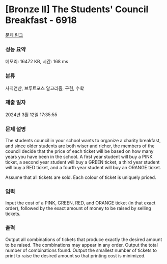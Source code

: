 # [Bronze II] The Students' Council Breakfast - 6918 

[문제 링크](https://www.acmicpc.net/problem/6918) 

### 성능 요약

메모리: 16472 KB, 시간: 168 ms

### 분류

사칙연산, 브루트포스 알고리즘, 구현, 수학

### 제출 일자

2024년 3월 12일 17:35:55

### 문제 설명

<p>The students council in your school wants to organize a charity breakfast, and since older students are both wiser and richer, the members of the council decide that the price of each ticket will be based on how many years you have been in the school. A first year student will buy a PINK ticket, a second year student will buy a GREEN ticket, a third year student will buy a RED ticket, and a fourth year student will buy an ORANGE ticket.</p>

<p>Assume that all tickets are sold. Each colour of ticket is uniquely priced.</p>

### 입력 

 <p>Input the cost of a PINK, GREEN, RED, and ORANGE ticket (in that exact order), followed by the exact amount of money to be raised by selling tickets.</p>

### 출력 

 <p>Output all combinations of tickets that produce exactly the desired amount to be raised. The combinations may appear in any order. Output the total number of combinations found. Output the smallest number of tickets to print to raise the desired amount so that printing cost is minimized.</p>

